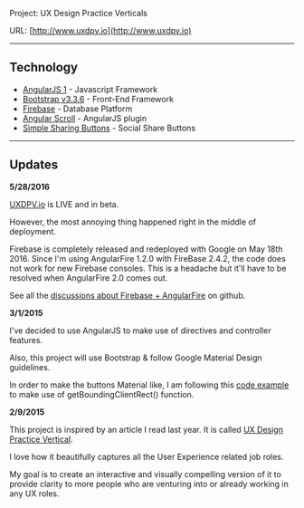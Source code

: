 Project: UX Design Practice Verticals

URL: [http://www.uxdpv.io](http://www.uxdpv.io)

---

## Technology

- [AngularJS 1](https://angularjs.org/) - Javascript Framework
- [Bootstrap v3.3.6](http://getbootstrap.com/) - Front-End Framework
- [Firebase](https://firebase.google.com/) - Database Platform
- [Angular Scroll](https://github.com/oblador/angular-scroll) - AngularJS plugin
- [Simple Sharing Buttons](https://simplesharingbuttons.com/) - Social Share Buttons

---

## Updates

**5/28/2016**

[UXDPV.io](http://www.uxdpv.io) is LIVE and in beta. 

However, the most annoying thing happened right in the middle of deployment. 

Firebase is completely released and redeployed with Google on May 18th 2016. Since I'm using AngularFire 1.2.0 with FireBase 2.4.2, the code does not work for new Firebase consoles. This is a headache but it'll have to be resolved when AngularFire 2.0 comes out. 

See all the [discussions about Firebase + AngularFire](https://github.com/firebase/angularfire/issues/718) on github. 


**3/1/2015**

I've decided to use AngularJS to make use of directives and controller features. 

Also, this project will use Bootstrap & follow Google Material Design guidelines. 

In order to make the buttons Material like, I am following this [code example](http://codepen.io/ayamflow/pen/HarIg) to make use of getBoundingClientRect() function.


**2/9/2015**

This project is inspired by an article I read last year. It is called [UX Design Practice Vertical](http://www.uxmatters.com/mt/archives/2014/08/ux-design-practice-verticals.php). 

I love how it beautifully captures all the User Experience related job roles. 

My goal is to create an interactive and visually compelling version of it to provide clarity to more people who are venturing into or already working in any UX roles. 